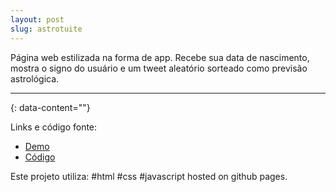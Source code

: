 ```yaml
---
layout: post
slug: astrotuite
---
```


Página web estilizada na forma de app. Recebe sua data de nascimento, mostra o signo do usuário e um tweet aleatório sorteado como previsão astrológica.

---
{: data-content=""}

Links e código fonte:
- [Demo](https://izichtl.github.io/astrotuite/)
- [Código](https://github.com/izichtl/astrotuite)

Este projeto utiliza: #html #css #javascript hosted on github pages.



